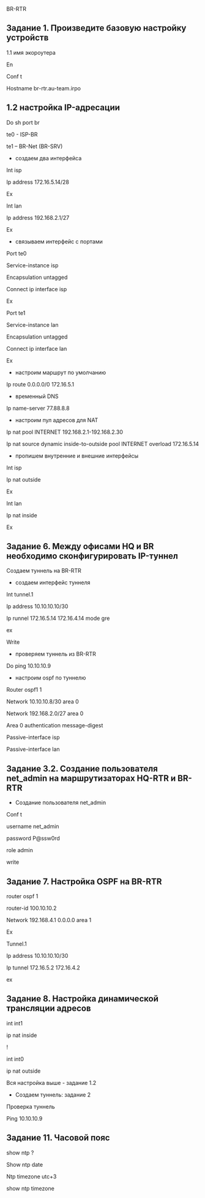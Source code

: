 BR-RTR
## Задание 1. Произведите базовую настройку устройств

1.1 имя экороутера

En

Conf t

Hostname br-rtr.au-team.irpo

## 1.2 настройка IP-адресации

Do sh port br

te0 - ISP-BR

te1 – BR-Net (BR-SRV)

* создаем два интерфейса
  
Int isp

Ip address 172.16.5.14/28

Ex

Int lan 

Ip address 192.168.2.1/27

Ex

* связываем интерфейс с портами
  
Port te0

Service-instance isp

Encapsulation untagged

Connect ip interface isp

Ex

Port te1

Service-instance  lan

Encapsulation untagged

Connect ip interface lan

Ex

* настроим маршрут по умолчанию
  
Ip route 0.0.0.0/0 172.16.5.1

* временный DNS
  
Ip name-server 77.88.8.8

* настроим пул адресов для NAT
  
Ip nat pool INTERNET 192.168.2.1-192.168.2.30

Ip nat source dynamic inside-to-outside pool INTERNET overload 172.16.5.14

* пропишем внутренние и внешние интерфейсы
  
Int isp

Ip nat outside

Ex

Int lan

Ip nat inside

Ex

## Задание 6. Между офисами HQ и BR необходимо сконфигурировать IP-туннел

Создаем туннель на BR-RTR

* создаем интерфейс туннеля
  
Int tunnel.1

Ip address 10.10.10.10/30

Ip runnel 172.16.5.14 172.16.4.14 mode gre

ex

Write

* проверяем туннель из BR-RTR
  
Do ping 10.10.10.9

* настроим ospf по туннелю
  
Router ospf1 1

Network 10.10.10.8/30 area 0

Network 192.168.2.0/27 area 0

Area 0 authentication message-digest

Passive-interface isp

Passive-interface lan


## Задание 3.2. Создание пользователя net_admin на маршрутизаторах HQ-RTR и BR-RTR

* Создание пользователя net_admin
  
Conf t

username net_admin 

password P@ssw0rd  

role admin

write

## Задание 7. Настройка OSPF на BR-RTR

router ospf 1

  router-id 100.10.10.2
  
Network 192.168.4.1 0.0.0.0 area 1

Ex

Tunnel.1

Ip address 10.10.10.10/30

Ip tunnel 172.16.5.2 172.16.4.2

ex

## Задание 8. Настройка динамической трансляции адресов

int int1

  ip nat inside
  
!

int int0

  ip nat outside
  
Вся настройка выше - задание 1.2

* Создаем туннель: задание 2
  
Проверка туннель 

Ping 10.10.10.9

## Задание 11. Часовой пояс

show ntp ?

Show ntp date

Ntp timezone utc+3

show ntp timezone
